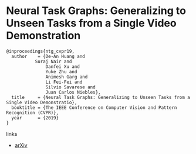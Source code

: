 # Neural Task Graphs: Generalizing to Unseen Tasks from a Single Video Demonstration

```
@inproceedings{ntg_cvpr19,
  author    = {De-An Huang and
	       Suraj Nair and
               Danfei Xu and
               Yuke Zhu and
               Animesh Garg and
               Li Fei-Fei and
               Silvio Savarese and
               Juan Carlos Niebles},
  title     = {Neural Task Graphs: Generalizing to Unseen Tasks from a Single Video Demonstratio},
  booktitle = {The IEEE Conference on Computer Vision and Pattern Recognition (CVPR)},
  year      = {2019}
}
```

links
- [arXiv](https://arxiv.org/abs/1807.03480)
